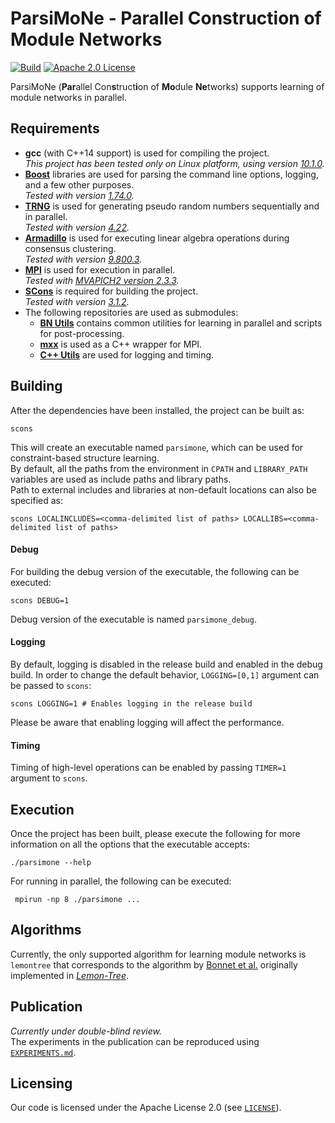 # ParsiMoNe - Parallel Construction of Module Networks
[![Build](https://github.com/asrivast28/ParsiMoNe/actions/workflows/main.yml/badge.svg)](https://github.com/asrivast28/ParsiMoNe/actions/workflows/main.yml)
[![Apache 2.0 License](https://img.shields.io/badge/license-Apache%20v2.0-blue.svg)](LICENSE)

ParsiMoNe (**Par**allel Con**s**truct**i**on of **Mo**dule **Ne**tworks) supports learning of module networks in parallel.

## Requirements
* **gcc** (with C++14 support) is used for compiling the project.  
_This project has been tested only on Linux platform, using version [10.1.0](https://gcc.gnu.org/gcc-10/changes.html)._
* **[Boost](http://boost.org/)** libraries are used for parsing the command line options, logging, and a few other purposes.  
_Tested with version [1.74.0](https://www.boost.org/users/history/version_1_74_0.html)._
* **[TRNG](https://www.numbercrunch.de/trng/)** is used for generating pseudo random numbers sequentially and in parallel.  
_Tested with version [4.22](https://github.com/rabauke/trng4/releases/tag/v4.22)._
* **[Armadillo](http://arma.sourceforge.net/)** is used for executing linear algebra operations during consensus clustering.  
_Tested with version [9.800.3](http://sourceforge.net/projects/arma/files/armadillo-9.800.3.tar.xz)._
* **[MPI](https://www.mpi-forum.org/docs/mpi-3.1/mpi31-report/mpi31-report.htm)** is used for execution in parallel.  
_Tested with [MVAPICH2 version 2.3.3](http://mvapich.cse.ohio-state.edu/static/media/mvapich/mvapich2-2.3.3-userguide.html)._
* **[SCons](http://scons.org/)** is required for building the project.  
_Tested with version [3.1.2](https://scons.org/doc/3.1.2/HTML/scons-user.html)._
* The following repositories are used as submodules:
  * **[BN Utils](https://github.com/asrivast28/bn-utils)** contains common utilities for learning in parallel and scripts for post-processing.  
  * **[mxx](https://gitlab.com/patflick/mxx)** is used as a C++ wrapper for MPI.  
  * **[C++ Utils](https://github.com/asrivast28/cpp-utils)** are used for logging and timing.  

## Building
After the dependencies have been installed, the project can be built as:  
<pre><code>scons
</code></pre>  
This will create an executable named `parsimone`, which can be used for constraint-based structure learning.  
By default, all the paths from the environment in `CPATH` and `LIBRARY_PATH` variables are used as include paths and library paths.  
Path to external includes and libraries at non-default locations can also be specified as:  
<pre><code>scons LOCALINCLUDES=&lt;comma-delimited list of paths&gt; LOCALLIBS=&lt;comma-delimited list of paths&gt;
</code></pre>

#### Debug
For building the debug version of the executable, the following can be executed:
<pre><code>scons DEBUG=1
</code></pre>  
Debug version of the executable is named `parsimone_debug`.

#### Logging
By default, logging is disabled in the release build and enabled in the debug build.
In order to change the default behavior, `LOGGING=[0,1]` argument can be passed to `scons`:  
<pre><code>scons LOGGING=1 # Enables logging in the release build
</code></pre>
Please be aware that enabling logging will affect the performance.

#### Timing
Timing of high-level operations can be enabled by passing `TIMER=1` argument to `scons`.

## Execution
Once the project has been built, please execute the following for more information on all the options that the executable accepts:
<pre><code>./parsimone --help
</code></pre>
For running in parallel, the following can be executed:
<pre><code> mpirun -np 8 ./parsimone ...
</code></pre>  

## Algorithms
Currently, the only supported algorithm for learning module networks is `lemontree` that corresponds to the algorithm by [Bonnet et al.](https://journals.plos.org/ploscompbiol/article?id=10.1371/journal.pcbi.1003983) originally implemented in [_Lemon-Tree_](https://github.com/erbon7/lemon-tree).

## Publication
_Currently under double-blind review._  
The experiments in the publication can be reproduced using [`EXPERIMENTS.md`](EXPERIMENTS.md).

## Licensing
Our code is licensed under the Apache License 2.0 (see [`LICENSE`](LICENSE)).

